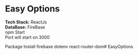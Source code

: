 <h1>Easy Options</h1>

<b>Tech Stack:</b> ReactJs <br/>
<b>DataBase:</b> FireBase <br/>
npm Start <br/>
Port will start on 3000 


Package Install
firebase
dotenv
react-router-dom# EasyOptions
